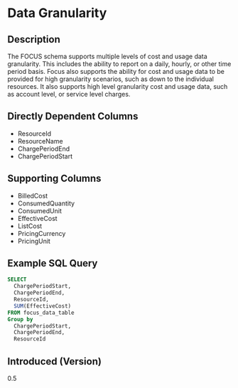 # Data Granularity

## Description

The FOCUS schema supports multiple levels of cost and usage data granularity. This includes the ability to report on a daily, hourly, or other time period basis. Focus also supports the ability for cost and usage data to be provided for high granularity scenarios, such as down to the individual resources. It also supports high level granularity cost and usage data, such as account level, or service level charges.

## Directly Dependent Columns

* ResourceId
* ResourceName
* ChargePeriodEnd
* ChargePeriodStart

## Supporting Columns

* BilledCost
* ConsumedQuantity
* ConsumedUnit
* EffectiveCost
* ListCost
* PricingCurrency
* PricingUnit

## Example SQL Query

```sql
SELECT
  ChargePeriodStart,
  ChargePeriodEnd,
  ResourceId,
  SUM(EffectiveCost)
FROM focus_data_table
Group by
  ChargePeriodStart,
  ChargePeriodEnd,
  ResourceId
```

## Introduced (Version)

0.5
